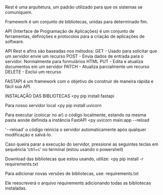 Rest é uma arquitetura, um padrão utilizado para que os sistemas se comuniquem.

Framework é um conjunto de bibliotecas, unidas para determinado fim.

API (Interface de Programação de Aplicações) é um conjunto de ferramentas, definições e protocolos para a criação de aplicações de software.

API Rest e afins são baseadas nos métodos:
GET - Usado para solicitar que um servidor envie um recurso
POST - Envia dados de entrada para o servidor. Normalmente para formulários HTML
PUT - Edita e atualiza documentos em um servidor
PATCH - Atualiza parcialmente um recurso
DELETE - Exclui um recurso

FASTAPI é um framework com o objetivo de construir de maneira rápida e fácil sua API.

INSTALAÇÃO DAS BIBLIOTECAS
<py
pip install fastapi
>

Para nosso servidor local
<py
pip install uvicorn
>

Para executar (colocar no ar) o código localmente, estando na mesma pasta aonde definida a instância FastAPI
<py
uvicorn main:app --reload
>

'--reload' o código reinicia o servidor automaticamente após qualquer modificação e salvá-lo.

Caso queira parar a execução do servidor, pressione as seguintes teclas em sequência 'ctrl+c' no terminal (estou usando o powershell)

Download das bibliotecas que estou usando, utilize:
<py
pip install -r requirements.txt
>

Para adicionar novas versões de bibliotecas, use:
<py
pip freeze > requirements.txt
>

Ele reescreverá o arquivo requirements adicionando todas as bibliotecas instaladas.